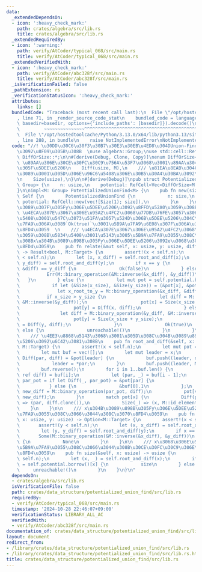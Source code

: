 ```yaml
---
data:
  _extendedDependsOn:
  - icon: ':heavy_check_mark:'
    path: crates/algebra/src/lib.rs
    title: crates/algebra/src/lib.rs
  _extendedRequiredBy:
  - icon: ':warning:'
    path: verify/AtCoder/typical_068/src/main.rs
    title: verify/AtCoder/typical_068/src/main.rs
  _extendedVerifiedWith:
  - icon: ':heavy_check_mark:'
    path: verify/AtCoder/abc328f/src/main.rs
    title: verify/AtCoder/abc328f/src/main.rs
  _isVerificationFailed: false
  _pathExtension: rs
  _verificationStatusIcon: ':heavy_check_mark:'
  attributes:
    links: []
  bundledCode: "Traceback (most recent call last):\n  File \"/opt/hostedtoolcache/Python/3.13.0/x64/lib/python3.13/site-packages/onlinejudge_verify/documentation/build.py\"\
    , line 71, in _render_source_code_stat\n    bundled_code = language.bundle(stat.path,\
    \ basedir=basedir, options={'include_paths': [basedir]}).decode()\n          \
    \         ~~~~~~~~~~~~~~~^^^^^^^^^^^^^^^^^^^^^^^^^^^^^^^^^^^^^^^^^^^^^^^^^^^^^^^^^^^^^^^^^^\n\
    \  File \"/opt/hostedtoolcache/Python/3.13.0/x64/lib/python3.13/site-packages/onlinejudge_verify/languages/rust.py\"\
    , line 288, in bundle\n    raise NotImplementedError\nNotImplementedError\n"
  code: "//! \u30DD\u30C6\u30F3\u30B7\u30E3\u30EB\u4ED8\u304DUnion-Find  \n//! \u7FA4\
    \u3092\u8F09\u305B\u308B  \nuse algebra::Group;\nuse std::cell::RefCell;\nuse\
    \ DiffOrSize::*;\n\n#[derive(Debug, Clone, Copy)]\nenum DiffOrSize<M> {\n    ///\
    \ \u89AA\u306E\u30CE\u30FC\u30C9\u756A\u53F7\u3068\u3001\u89AA\u304B\u3089\u898B\
    \u305F\u5DEE\u5206\n    Diff(usize, M),\n    /// \u81EA\u8EAB\u304C\u89AA\u306A\
    \u3089\u3001\u305D\u306E\u96C6\u5408\u306E\u30B5\u30A4\u30BA\u3092\u6301\u3064\
    \n    Size(usize),\n}\n\n#[derive(Debug)]\npub struct PotentializedUnionFind<M:\
    \ Group> {\n    n: usize,\n    potential: RefCell<Vec<DiffOrSize<M::Target>>>,\n\
    }\n\nimpl<M: Group> PotentializedUnionFind<M> {\n    pub fn new(size: usize) ->\
    \ Self {\n        PotentializedUnionFind {\n            n: size,\n           \
    \ potential: RefCell::new(vec![Size(1); size]),\n        }\n    }\n\n    /// x\u304B\
    \u3089\u307F\u305Fy\u306E\u5DEE\u5206\u3092\u8FFD\u52A0\u3059\u308B  \n    ///\
    \ \u4ECA\u307E\u3067\u306E\u95A2\u4FC2\u3068\u77DB\u76FE\u3057\u306A\u3044\u5834\
    \u5408\u3001\u547C\u3073\u51FA\u3057\u524D\u306B\u5DEE\u5206\u304C\u672A\u5B9A\
    \u7FA9\u306A\u3089`Ok(true)`\u3001\u5B9A\u7FA9\u6E08\u307F\u306A\u3089`Ok(false)`\u3092\
    \u8FD4\u3059  \n    /// \u4ECA\u307E\u3067\u306E\u95A2\u4FC2\u3068\u77DB\u76FE\
    \u3059\u308B\u5834\u5408\u3001\u5143\u3005\u5B9A\u7FA9\u3055\u308C\u3066\u3044\
    \u308Bx\u304B\u3089\u898B\u305Fy\u306E\u5DEE\u5206\u3092e\u3068\u3057\u3066`Err(e)`\u3092\
    \u8FD4\u3059\n    pub fn relate(&mut self, x: usize, y: usize, diff: M::Target)\
    \ -> Result<bool, M::Target> {\n        assert!(x < self.n);\n        assert!(y\
    \ < self.n);\n        let (x, x_diff) = self.root_and_diff(x);\n        let (y,\
    \ y_diff) = self.root_and_diff(y);\n        if x == y {\n            if M::binary_operation(&x_diff,\
    \ &diff) == y_diff {\n                Ok(false)\n            } else {\n      \
    \          Err(M::binary_operation(&M::inverse(&x_diff), &y_diff))\n         \
    \   }\n        } else {\n            let mut pot = self.potential.borrow_mut();\n\
    \            if let (&Size(x_size), &Size(y_size)) = (&pot[x], &pot[y]) {\n  \
    \              let x_root_to_y = M::binary_operation(&x_diff, &diff);\n      \
    \          if x_size > y_size {\n                    let diff = M::binary_operation(&x_root_to_y,\
    \ &M::inverse(&y_diff));\n                    pot[x] = Size(x_size + y_size);\n\
    \                    pot[y] = Diff(x, diff);\n                } else {\n     \
    \               let diff = M::binary_operation(&y_diff, &M::inverse(&x_root_to_y));\n\
    \                    pot[y] = Size(x_size + y_size);\n                    pot[x]\
    \ = Diff(y, diff);\n                }\n                Ok(true)\n            }\
    \ else {\n                unreachable!()\n            }\n        }\n    }\n\n\
    \    /// \u4EE3\u8868\u5143\u3068\u3001\u305D\u308C\u304B\u3089\u898B\u305F\u5DEE\
    \u5206\u3092\u6C42\u3081\u308B\n    pub fn root_and_diff(&self, x: usize) -> (usize,\
    \ M::Target) {\n        assert!(x < self.n);\n        let mut pot = self.potential.borrow_mut();\n\
    \        let mut buf = vec![];\n        let mut leader = x;\n        while let\
    \ Diff(par, diff) = &pot[leader] {\n            buf.push((leader, diff.clone()));\n\
    \            leader = *par;\n        }\n        buf.push((leader, M::id_element()));\n\
    \        buf.reverse();\n        for i in 1..buf.len() {\n            let (v,\
    \ ref diff) = buf[i];\n            let (par, _) = buf[i - 1];\n            let\
    \ par_pot = if let Diff(_, par_pot) = &pot[par] {\n                par_pot\n \
    \           } else {\n                &buf[0].1\n            };\n            let\
    \ new_diff = M::binary_operation(par_pot, diff);\n            pot[v] = Diff(leader,\
    \ new_diff);\n        }\n        match pot[x] {\n            Diff(par, ref diff)\
    \ => (par, diff.clone()),\n            Size(_) => (x, M::id_element()),\n    \
    \    }\n    }\n\n    /// x\u304B\u3089\u898B\u305Fy\u306E\u5DEE\u5206\u304C\u5B9A\
    \u7FA9\u3055\u308C\u3066\u3044\u308C\u3070\u8FD4\u3059\n    pub fn diff(&self,\
    \ x: usize, y: usize) -> Option<M::Target> {\n        assert!(x < self.n);\n \
    \       assert!(y < self.n);\n        let (x, x_diff) = self.root_and_diff(x);\n\
    \        let (y, y_diff) = self.root_and_diff(y);\n        if x == y {\n     \
    \       Some(M::binary_operation(&M::inverse(&x_diff), &y_diff))\n        } else\
    \ {\n            None\n        }\n    }\n\n    /// x\u3068\u306E\u5DEE\u5206\u304C\
    \u5B9A\u7FA9\u3055\u308C\u3066\u3044\u308B\u30CE\u30FC\u30C9\u306E\u6570\u3092\
    \u8FD4\u3059\n    pub fn size(&self, x: usize) -> usize {\n        assert!(x <\
    \ self.n);\n        let (x, _) = self.root_and_diff(x);\n        if let Size(size)\
    \ = self.potential.borrow()[x] {\n            size\n        } else {\n       \
    \     unreachable!()\n        }\n    }\n}\n"
  dependsOn:
  - crates/algebra/src/lib.rs
  isVerificationFile: false
  path: crates/data_structure/potentialized_union_find/src/lib.rs
  requiredBy:
  - verify/AtCoder/typical_068/src/main.rs
  timestamp: '2024-10-28 22:46:07+09:00'
  verificationStatus: LIBRARY_ALL_AC
  verifiedWith:
  - verify/AtCoder/abc328f/src/main.rs
documentation_of: crates/data_structure/potentialized_union_find/src/lib.rs
layout: document
redirect_from:
- /library/crates/data_structure/potentialized_union_find/src/lib.rs
- /library/crates/data_structure/potentialized_union_find/src/lib.rs.html
title: crates/data_structure/potentialized_union_find/src/lib.rs
---
```

